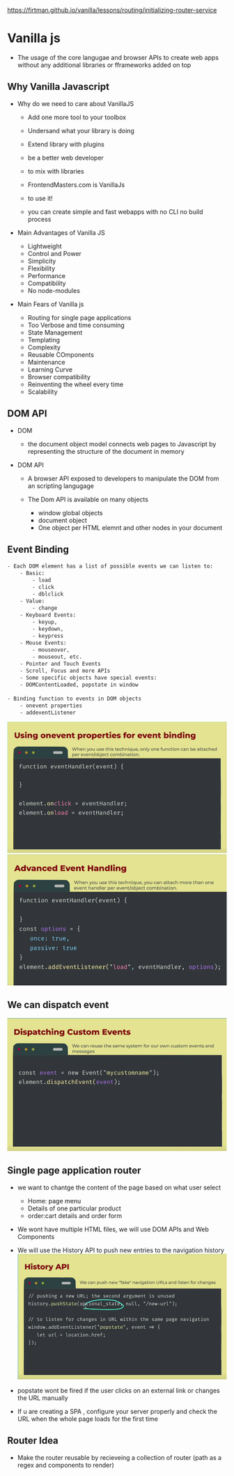 https://firtman.github.io/vanilla/lessons/routing/initializing-router-service

# Vanilla js

- The usage of the core langugae and browser APIs to create web apps without any additional libraries or fframeworks added on top

## Why Vanilla Javascript

- Why do we need to care about VanillaJS

  - Add one more tool to your toolbox
  - Undersand what your library is doing
  - Extend library with plugins
  - be a better web developer
  - to mix with libraries
  - FrontendMasters.com is VanillaJs

  - to use it!
  - you can create simple and fast webapps with no CLI no build process

- Main Advantages of Vanilla JS

  - Lightweight
  - Control and Power
  - Simplicity
  - Flexibility
  - Performance
  - Compatibility
  - No node-modules

- Main Fears of Vanilla js
  - Routing for single page applications
  - Too Verbose and time consuming
  - State Management
  - Templating
  - Complexity
  - Reusable COmponents
  - Maintenance
  - Learning Curve
  - Browser compatibility
  - Reinventing the wheel every time
  - Scalability

## DOM API

- DOM

  - the document object model connects web pages to Javascript by representing the structure of the document in memory

- DOM API

  - A browser API exposed to developers to manipulate the DOM from an scripting langugage

  - The Dom API is available on many objects
    - window global objects
    - document object
    - One object per HTML elemnt and other nodes in your document

## Event Binding

    - Each DOM element has a list of possible events we can listen to:
        - Basic:
            - load
            - click
            - dblclick
        - Value:
            - change
        - Keyboard Events:
            - keyup,
            - keydown,
            - keypress
        - Mouse Events:
            - mouseover,
            - mouseout, etc.
        - Pointer and Touch Events
        - Scroll, Focus and more APIs
        - Some specific objects have special events:
        - DOMContentLoaded, popstate in window

    - Binding function to events in DOM objects
        - onevent properties
        - addeventListener

![alt text](image.png)
![alt text](image-1.png)

## We can dispatch event

![alt text](image-2.png)

## Single page application router

- we want to chantge the content of the page based on what user select

  - Home: page menu
  - Details of one particular product
  - order:cart details and order form

- We wont have multiple HTML files, we will use DOM APIs and Web Components
- We will use the History API to push new entries to the navigation history
  ![alt text](image-3.png)

- popstate wont be fired if the user clicks on an external link or changes the URL manually
- If u are creating a SPA , configure your server properly and check the URL when the whole page loads for the first time

## Router Idea

- Make the router reusable by recieveing a collection of router (path as a regex and components to render)
